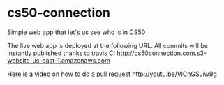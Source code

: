 cs50-connection
==========

Simple web app that let's us see who is in CS50

The live web app is deployed at the following URL.  All commits will be instantly published thanks to travis CI
http://cs50connection.com.s3-website-us-east-1.amazonaws.com

Here is a video on how to do a pull request
http://youtu.be/VlCnGSJiw9g
